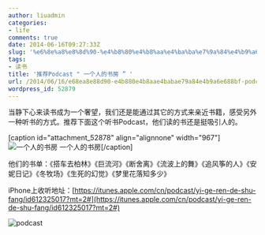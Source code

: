 ```yaml
---
author: liuadmin
categories:
- life
comments: true
date: 2014-06-16T09:27:33Z
slug: '%e6%8e%a8%e8%8d%90-%e4%b8%80%e4%b8%aa%e4%ba%ba%e7%9a%84%e4%b9%a6%e6%88%bf-podcast'
tags:
- 读书
title: '推荐Podcast " 一个人的书房 ” '
url: /2014/06/16/e68ea8e88d90-e4b880e4b8aae4babae79a84e4b9a6e688bf-podcast/
wordpress_id: 52879
---
```


当静下心来读书成为一个奢望，我们还是能通过其它的方式来亲近书籍，感受另外一种听书的方式。推荐下面这个听书Podcast，他们读的书还是挺吸引人的。

[caption id="attachment_52878" align="alignnone" width="967"]![一个人的书房](http://cdn1.martinliu.cn/wp-content/uploads/2014/06/Snip20140616_7.png) 一个人的书房[/caption]

他们的书单：《搭车去柏林》《巨流河》《断舍离》《流波上的舞》《追风筝的人》《安妮日记》《冬牧场》《生死的幻觉》《梦里花落知多少》

<!--more-->

iPhone上收听地址：[https://itunes.apple.com/cn/podcast/yi-ge-ren-de-shu-fang/id612325017?mt=2#](https://itunes.apple.com/cn/podcast/yi-ge-ren-de-shu-fang/id612325017?mt=2#)

![podcast](http://cdn1.martinliu.cn/wp-content/uploads/2014/06/podcast-576x1024.png)


